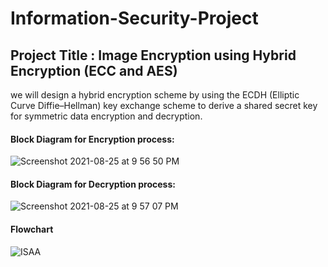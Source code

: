 # Information-Security-Project

## Project Title : Image Encryption using Hybrid Encryption (ECC and AES)
we will design a hybrid encryption scheme by using the ECDH (Elliptic Curve Diffie–Hellman) key exchange scheme to derive a shared secret key for symmetric data encryption and decryption.
#### Block Diagram for Encryption process:
![Screenshot 2021-08-25 at 9 56 50 PM](https://user-images.githubusercontent.com/61325120/130828975-f937d11a-47e7-4001-8220-e830639625ef.png)

#### Block Diagram for Decryption process:
![Screenshot 2021-08-25 at 9 57 07 PM](https://user-images.githubusercontent.com/61325120/130829109-d3ddb984-c221-47c8-9bd1-72324f03f8e3.png)

#### Flowchart
![ISAA](https://user-images.githubusercontent.com/61325120/130829748-f0039ee5-d91e-4082-8137-4d6501a9559a.png)





